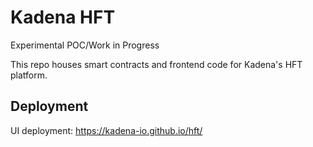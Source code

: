 # Kadena HFT

Experimental POC/Work in Progress

This repo houses smart contracts and frontend code for Kadena's HFT platform.

## Deployment
UI deployment: https://kadena-io.github.io/hft/
